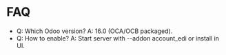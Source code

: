 # FAQ

- Q: Which Odoo version? A: 16.0 (OCA/OCB packaged).
- Q: How to enable? A: Start server with --addon account_edi or install in UI.
